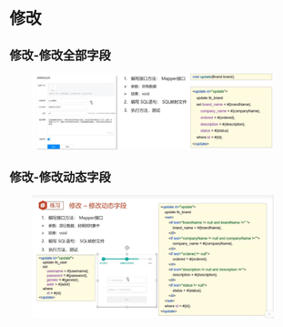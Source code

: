 # 修改

## 修改-修改全部字段

<figure><img src="../.gitbook/assets/image (4) (1).png" alt=""><figcaption></figcaption></figure>

## 修改-修改动态字段

<figure><img src="../.gitbook/assets/image (3).png" alt=""><figcaption></figcaption></figure>

